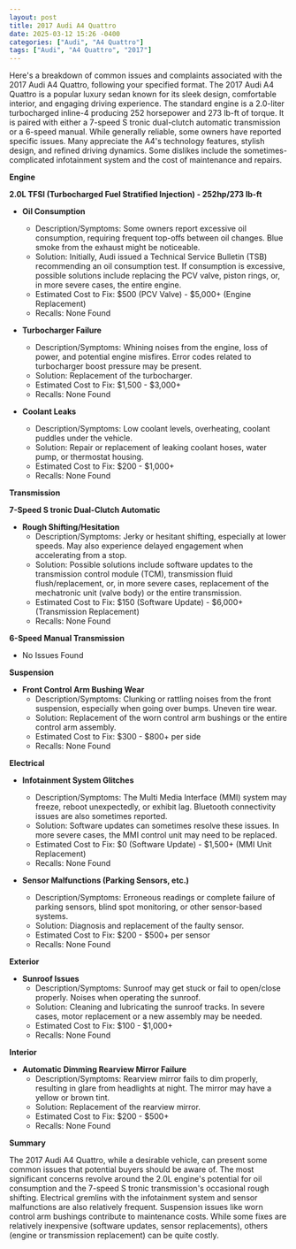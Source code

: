 ```yaml
---
layout: post
title: 2017 Audi A4 Quattro
date: 2025-03-12 15:26 -0400
categories: ["Audi", "A4 Quattro"]
tags: ["Audi", "A4 Quattro", "2017"]
---
```

Here's a breakdown of common issues and complaints associated with the 2017 Audi A4 Quattro, following your specified format. The 2017 Audi A4 Quattro is a popular luxury sedan known for its sleek design, comfortable interior, and engaging driving experience. The standard engine is a 2.0-liter turbocharged inline-4 producing 252 horsepower and 273 lb-ft of torque. It is paired with either a 7-speed S tronic dual-clutch automatic transmission or a 6-speed manual. While generally reliable, some owners have reported specific issues. Many appreciate the A4's technology features, stylish design, and refined driving dynamics. Some dislikes include the sometimes-complicated infotainment system and the cost of maintenance and repairs.

**Engine**

**2.0L TFSI (Turbocharged Fuel Stratified Injection) - 252hp/273 lb-ft**

*   **Oil Consumption**
    *   Description/Symptoms: Some owners report excessive oil consumption, requiring frequent top-offs between oil changes. Blue smoke from the exhaust might be noticeable.
    *   Solution: Initially, Audi issued a Technical Service Bulletin (TSB) recommending an oil consumption test. If consumption is excessive, possible solutions include replacing the PCV valve, piston rings, or, in more severe cases, the entire engine.
    *   Estimated Cost to Fix: $500 (PCV Valve) - $5,000+ (Engine Replacement)
    *   Recalls: None Found

*   **Turbocharger Failure**
    *   Description/Symptoms: Whining noises from the engine, loss of power, and potential engine misfires. Error codes related to turbocharger boost pressure may be present.
    *   Solution: Replacement of the turbocharger.
    *   Estimated Cost to Fix: $1,500 - $3,000+
    *   Recalls: None Found

*   **Coolant Leaks**
    *   Description/Symptoms: Low coolant levels, overheating, coolant puddles under the vehicle.
    *   Solution: Repair or replacement of leaking coolant hoses, water pump, or thermostat housing.
    *   Estimated Cost to Fix: $200 - $1,000+
    *   Recalls: None Found

**Transmission**

**7-Speed S tronic Dual-Clutch Automatic**

*   **Rough Shifting/Hesitation**
    *   Description/Symptoms: Jerky or hesitant shifting, especially at lower speeds. May also experience delayed engagement when accelerating from a stop.
    *   Solution: Possible solutions include software updates to the transmission control module (TCM), transmission fluid flush/replacement, or, in more severe cases, replacement of the mechatronic unit (valve body) or the entire transmission.
    *   Estimated Cost to Fix: $150 (Software Update) - $6,000+ (Transmission Replacement)
    *   Recalls: None Found

**6-Speed Manual Transmission**

*   No Issues Found

**Suspension**

*   **Front Control Arm Bushing Wear**
    *   Description/Symptoms: Clunking or rattling noises from the front suspension, especially when going over bumps. Uneven tire wear.
    *   Solution: Replacement of the worn control arm bushings or the entire control arm assembly.
    *   Estimated Cost to Fix: $300 - $800+ per side
    *   Recalls: None Found

**Electrical**

*   **Infotainment System Glitches**
    *   Description/Symptoms: The Multi Media Interface (MMI) system may freeze, reboot unexpectedly, or exhibit lag. Bluetooth connectivity issues are also sometimes reported.
    *   Solution: Software updates can sometimes resolve these issues. In more severe cases, the MMI control unit may need to be replaced.
    *   Estimated Cost to Fix: $0 (Software Update) - $1,500+ (MMI Unit Replacement)
    *   Recalls: None Found

*   **Sensor Malfunctions (Parking Sensors, etc.)**
    *   Description/Symptoms: Erroneous readings or complete failure of parking sensors, blind spot monitoring, or other sensor-based systems.
    *   Solution: Diagnosis and replacement of the faulty sensor.
    *   Estimated Cost to Fix: $200 - $500+ per sensor
    *   Recalls: None Found

**Exterior**

*   **Sunroof Issues**
    *   Description/Symptoms: Sunroof may get stuck or fail to open/close properly. Noises when operating the sunroof.
    *   Solution: Cleaning and lubricating the sunroof tracks. In severe cases, motor replacement or a new assembly may be needed.
    *   Estimated Cost to Fix: $100 - $1,000+
    *   Recalls: None Found

**Interior**

*   **Automatic Dimming Rearview Mirror Failure**
    *   Description/Symptoms: Rearview mirror fails to dim properly, resulting in glare from headlights at night. The mirror may have a yellow or brown tint.
    *   Solution: Replacement of the rearview mirror.
    *   Estimated Cost to Fix: $200 - $500+
    *   Recalls: None Found

**Summary**

The 2017 Audi A4 Quattro, while a desirable vehicle, can present some common issues that potential buyers should be aware of. The most significant concerns revolve around the 2.0L engine's potential for oil consumption and the 7-speed S tronic transmission's occasional rough shifting. Electrical gremlins with the infotainment system and sensor malfunctions are also relatively frequent. Suspension issues like worn control arm bushings contribute to maintenance costs. While some fixes are relatively inexpensive (software updates, sensor replacements), others (engine or transmission replacement) can be quite costly.

